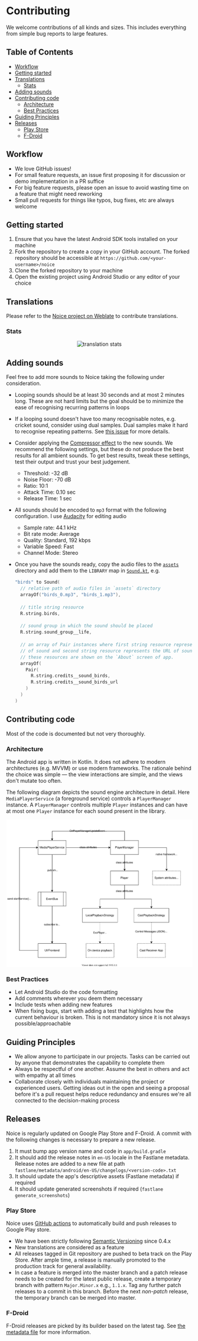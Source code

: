 # Contributing <!-- omit in toc -->

We welcome contributions of all kinds and sizes. This includes everything from
simple bug reports to large features.

## Table of Contents <!-- omit in toc -->

- [Workflow](#workflow)
- [Getting started](#getting-started)
- [Translations](#translations)
  - [Stats](#stats)
- [Adding sounds](#adding-sounds)
- [Contributing code](#contributing-code)
  - [Architecture](#architecture)
  - [Best Practices](#best-practices)
- [Guiding Principles](#guiding-principles)
- [Releases](#releases)
  - [Play Store](#play-store)
  - [F-Droid](#f-droid)

## Workflow

- We love GitHub issues!
- For small feature requests, an issue first proposing it for discussion or demo
  implementation in a PR suffice
- For big feature requests, please open an issue to avoid wasting time on a
  feature that might need reworking
- Small pull requests for things like typos, bug fixes, etc are always welcome

## Getting started

1. Ensure that you have the latest Android SDK tools installed on your machine
1. Fork the repository to create a copy in your GitHub account. The forked
   repository should be accessible at `https://github.com/<your-username>/noice`
1. Clone the forked repository to your machine
1. Open the existing project using Android Studio or any editor of your choice

## Translations

Please refer to the [Noice project on
Weblate](https://hosted.weblate.org/engage/noice/) to contribute translations.

### Stats

<p align="center">
  <img alt="translation stats" src="https://hosted.weblate.org/widgets/noice/-/horizontal-auto.svg" />
</p>

## Adding sounds

Feel free to add more sounds to Noice taking the following under consideration.

- Looping sounds should be at least 30 seconds and at most 2 minutes long. These
  are not hard limits but the goal should be to minimize the ease of recognising
  recurring patterns in loops
- If a looping sound doesn't have too many recognisable notes, e.g. cricket
  sound, consider using dual samples. Dual samples make it hard to recognise
  repeating patterns. See [this
  issue](https://github.com/trynoice/android-app/issues/62) for more details.
- Consider applying the [Compressor
  effect](https://en.wikipedia.org/wiki/Dynamic_range_compression#Controls_and_features)
  to the new sounds. We recommend the following settings, but these do not
  produce the best results for all ambient sounds. To get best results, tweak
  these settings, test their output and trust your best judgement.
  - Threshold: -32 dB
  - Noise Floor: -70 dB
  - Ratio: 10:1
  - Attack Time: 0.10 sec
  - Release Time: 1 sec
- All sounds should be encoded to `mp3` format with the following configuration.
  I use [Audacity](https://www.audacityteam.org) for editing audio
  - Sample rate: 44.1 kHz
  - Bit rate mode: Average
  - Quality: Standard, 192 kbps
  - Variable Speed: Fast
  - Channel Mode: Stereo
- Once you have the sounds ready, copy the audio files to the
  [`assets`](https://github.com/trynoice/android-app/tree/HEAD/app/src/main/assets)
  directory and add them to the `LIBRARY` map in
  [`Sound.kt`](https://github.com/trynoice/android-app/blob/HEAD/app/src/main/java/com/github/trynoice/android-app/sound/Sound.kt),
  e.g.

  ```kotlin
  "birds" to Sound(
    // relative path of audio files in `assets` directory
    arrayOf("birds_0.mp3", "birds_1.mp3"),

    // title string resource
    R.string.birds,

    // sound group in which the sound should be placed
    R.string.sound_group__life,

    // an array of Pair instances where first string resource represents the description
    // of sound and second string resource represents the URL of sound's source. Both of
    // these resources are shown on the `About` screen of app.
    arrayOf(
      Pair(
        R.string.credits__sound_birds,
        R.string.credits__sound_birds_url
      )
    )
  )
  ```

## Contributing code

Most of the code is documented but not very thoroughly.

### Architecture

The Android app is written in Kotlin. It does not adhere to modern architectures
(e.g. MVVM) or use modern frameworks. The rationale behind the choice was simple
&mdash; the view interactions are simple, and the views don't mutate too often.

The following diagram depicts the sound engine architecture in detail. Here
`MediaPlayerService` (a foreground service) controls a `PlayerManager` instance.
A `PlayerManager` controls multiple `Player` instances and can have at most one
`Player` instance for each sound present in the library.

<p align="center">
  <img align="center" alt="Android app architecture" src="graphics/android-app-architecture.svg" /><br>
</p>

### Best Practices

- Let Android Studio do the code formatting
- Add comments wherever you deem them necessary
- Include tests when adding new features
- When fixing bugs, start with adding a test that highlights how the current behaviour
  is broken. This is not mandatory since it is not always possible/approachable

## Guiding Principles

- We allow anyone to participate in our projects. Tasks can be carried out by anyone
  that demonstrates the capability to complete them
- Always be respectful of one another. Assume the best in others and act with empathy
  at all times
- Collaborate closely with individuals maintaining the project or experienced users.
  Getting ideas out in the open and seeing a proposal before it's a pull request helps
  reduce redundancy and ensures we're all connected to the decision-making process

## Releases

Noice is regularly updated on Google Play Store and F-Droid. A commit with the following
changes is necessary to prepare a new release.

1. It must bump app version name and code in `app/build.gradle`
2. It should add the release notes in `en-US` locale in the Fastlane metadata. Release notes are
   added to a new file at path `fastlane/metadata/android/en-US/changelogs/<version-code>.txt`
3. It should update the app's descriptive assets (Fastlane metadata) if required
4. It should update generated screenshots if required (`fastlane generate_screenshots`)

### Play Store

Noice uses [GitHub actions](https://github.com/trynoice/android-app/actions) to automatically
build and push releases to Google Play store.

- We have been strictly following [Semantic Versioning](https://semver.org) since 0.4.x
- New translations are considered as a feature
- All releases tagged in Git repository are pushed to beta track on the Play Store. After ample
  time, a release is manually promoted to the production track for general availability.
- In case a feature is merged into the master branch and a patch release needs to be created for
  the latest public release, create a temporary branch with pattern `Major.Minor.x` e.g., `1.1.x`.
  Tag any further patch releases to a commit in this branch. Before the next _non-patch_ release,
  the temporary branch can be merged into master.

### F-Droid

F-Droid releases are picked by its builder based on the latest tag. See
[the metadata file](https://gitlab.com/fdroid/fdroiddata/-/blob/master/metadata/com.github.ashutoshgngwr.noice.yml)
for more information.
